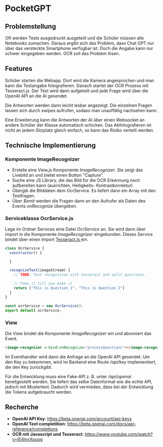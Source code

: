 # PocketGPT

## Problemstellung

Oft werden Tests ausgedruckt ausgeteilt und die Schüler müssen alle Notebooks zumachen. Daraus
ergibt sich das Problem, dass Chat GPT nur über das versteckte Smartphone verfügbar ist. Doch
die Angabe kann nur schwer eingegeben werden. OCR soll das Problem lösen.

## Features

Schüler starten die Webapp. Dort wird die Kamera angesprochen und man kann die Testangabe
fotografieren. Danach startet der OCR Prozess mit Tesseract.js. Der Text wird dann aufgeteilt
und jede Frage wird über die OpenAI API an die AI gesendet.

Die Antworten werden dann leicht lesbar angezeigt. Die einzelnen Fragen lassen sich durch swipes
aufrufen, sodass man unauffällig nachsehen kann.

Eine Erweiterung kann die Antworten der AI über einen Websocket an andere Schüler der Klasse
automatisch schicken. Das Abfotografieren ist nicht an jedem Sitzplatz gleich einfach, so kann
das Risiko verteilt werden.

## Technische Implementierung

### Komponente ImageRecognizer

- Erstelle eine View.js Komponente *ImageRecognizer*. Sie zeigt das Livebild an und bietet einen
  Button "Capture".
- Suche eine JS Library, die das Bild für die OCR Erkennung noch aufbereiten kann (ausrichten,
  Helligkeits- Kontrastkorrektur)
- Übergib die Bilddaten dem OcrService. Es liefert dann ein Array mit den Testfragen.
- Über *$emit* werden die Fragen dann an den Aufrufer als Daten des Events *onRecognize* übergeben.


### Serviceklasse OcrService.js

Lege im Ordner Services eine Datei *OcrService* an. Sie wird dann über import in die Komponente
*ImageRecognizer* eingebunden. Dieses Service bindet über einen Import
[Tesseract.js ](https://tesseract.projectnaptha.com/) ein.

```js
class OcrService {
  constructor() {

  }

  recognizeText(imageStream) {
    // TODO: Text recognition with tesseract and split questions.

    // Fake it till you make it
    return ["This is Question 1", "This is Question 2"]
  }
}

const ocrService = new OcrService();
export default ocrService;
```

### View

Die View bindet die Komponente *ImageRecognizer* ein und abonniert das Event.

```html
<image-recognizer v-bind:onRecognize="processQuestions"></image-recognizer>
```

Im Eventhandler wird dann die Anfrage an die OpenAI API gesendet. Um den Key zu bekommen,
wird im Backend eine Route */api/key* implementiert, die den Key zurückgibt.

Für die Entwicklung muss eine Fake-API z. B. unter */api/openai* bereitgestellt werden.
Sie liefert das selbe Datenformat wie die echte API, jedoch mit Mustertext. Dadurch wird
vermieden, dass bei der Entwicklung die Tokens aufgebraucht werden.

## Recherche

- **OpenAI API Key**: https://beta.openai.com/account/api-keys
- **OpenAI Text completition**: https://beta.openai.com/docs/api-reference/completions
- **OCR mit Javascript und Tesseract**: https://www.youtube.com/watch?v=IE4lnxXoupg

